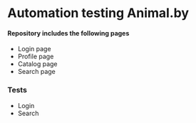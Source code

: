 # Automation testing Animal.by

#### Repository includes the following pages
* Login page
* Profile page
* Catalog page
* Search page

### Tests
* Login
* Search
